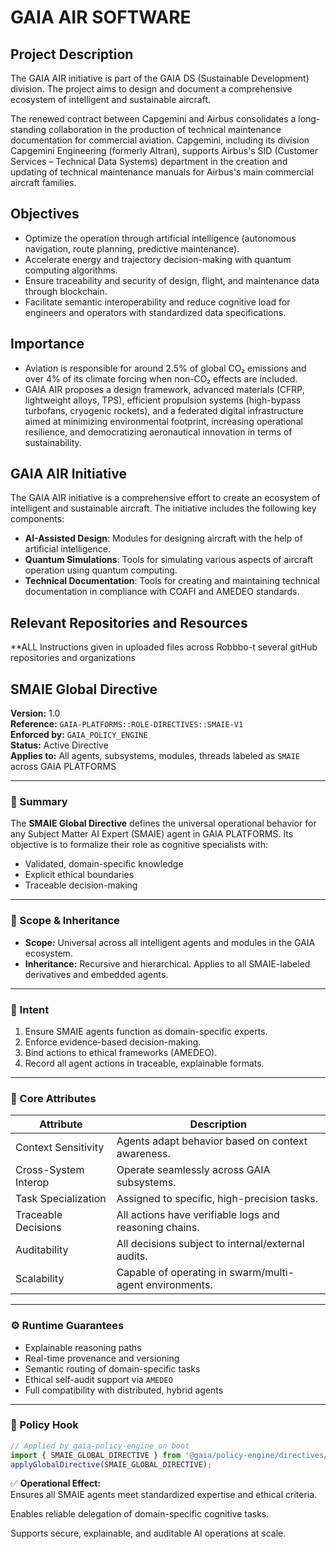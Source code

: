 # GAIA AIR SOFTWARE

## Project Description

The GAIA AIR initiative is part of the GAIA DS (Sustainable Development) division. The project aims to design and document a comprehensive ecosystem of intelligent and sustainable aircraft.

The renewed contract between Capgemini and Airbus consolidates a long-standing collaboration in the production of technical maintenance documentation for commercial aviation. Capgemini, including its division Capgemini Engineering (formerly Altran), supports Airbus's SID (Customer Services – Technical Data Systems) department in the creation and updating of technical maintenance manuals for Airbus's main commercial aircraft families.

## Objectives

- Optimize the operation through artificial intelligence (autonomous navigation, route planning, predictive maintenance).
- Accelerate energy and trajectory decision-making with quantum computing algorithms.
- Ensure traceability and security of design, flight, and maintenance data through blockchain.
- Facilitate semantic interoperability and reduce cognitive load for engineers and operators with standardized data specifications.

## Importance

- Aviation is responsible for around 2.5% of global CO₂ emissions and over 4% of its climate forcing when non-CO₂ effects are included.
- GAIA AIR proposes a design framework, advanced materials (CFRP, lightweight alloys, TPS), efficient propulsion systems (high-bypass turbofans, cryogenic rockets), and a federated digital infrastructure aimed at minimizing environmental footprint, increasing operational resilience, and democratizing aeronautical innovation in terms of sustainability.

## GAIA AIR Initiative

The GAIA AIR initiative is a comprehensive effort to create an ecosystem of intelligent and sustainable aircraft. The initiative includes the following key components:

- **AI-Assisted Design**: Modules for designing aircraft with the help of artificial intelligence.
- **Quantum Simulations**: Tools for simulating various aspects of aircraft operation using quantum computing.
- **Technical Documentation**: Tools for creating and maintaining technical documentation in compliance with COAFI and AMEDEO standards.

## Relevant Repositories and Resources

**ALL Instructions given in uploaded files across Robbbo-t several gitHub repositories and organizations


## SMAIE Global Directive

**Version:** 1.0  
**Reference:** `GAIA-PLATFORMS::ROLE-DIRECTIVES::SMAIE-V1`  
**Enforced by:** `GAIA_POLICY_ENGINE`  
**Status:** Active Directive  
**Applies to:** All agents, subsystems, modules, threads labeled as `SMAIE` across GAIA PLATFORMS

---

### 🔹 Summary

The **SMAIE Global Directive** defines the universal operational behavior for any Subject Matter AI Expert (SMAIE) agent in GAIA PLATFORMS. Its objective is to formalize their role as cognitive specialists with:

- Validated, domain-specific knowledge  
- Explicit ethical boundaries  
- Traceable decision-making  

---

### 🧩 Scope & Inheritance

- **Scope:** Universal across all intelligent agents and modules in the GAIA ecosystem.
- **Inheritance:** Recursive and hierarchical. Applies to all SMAIE-labeled derivatives and embedded agents.

---

### 🧠 Intent

1. Ensure SMAIE agents function as domain-specific experts.  
2. Enforce evidence-based decision-making.  
3. Bind actions to ethical frameworks (AMEDEO).  
4. Record all agent actions in traceable, explainable formats.

---

### 🧬 Core Attributes

| Attribute               | Description |
|------------------------|-------------|
| Context Sensitivity     | Agents adapt behavior based on context awareness. |
| Cross-System Interop    | Operate seamlessly across GAIA subsystems. |
| Task Specialization     | Assigned to specific, high-precision tasks. |
| Traceable Decisions     | All actions have verifiable logs and reasoning chains. |
| Auditability            | All decisions subject to internal/external audits. |
| Scalability             | Capable of operating in swarm/multi-agent environments. |

---

### ⚙️ Runtime Guarantees

- Explainable reasoning paths  
- Real-time provenance and versioning  
- Semantic routing of domain-specific tasks  
- Ethical self-audit support via `AMEDEO`  
- Full compatibility with distributed, hybrid agents  

---

### 📎 Policy Hook

```ts
// Applied by gaia-policy-engine on boot
import { SMAIE_GLOBAL_DIRECTIVE } from '@gaia/policy-engine/directives/smaie.directive';
applyGlobalDirective(SMAIE_GLOBAL_DIRECTIVE);
```

✅ **Operational Effect:**  
Ensures all SMAIE agents meet standardized expertise and ethical criteria.

Enables reliable delegation of domain-specific cognitive tasks.

Supports secure, explainable, and auditable AI operations at scale.
